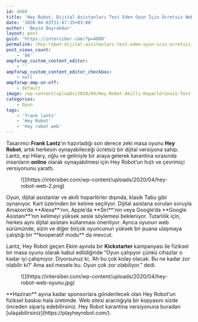 ```yaml
---
id: 4880
title: 'Hey Robot, Dijital Asistanları Test Eden Oyun İçin Ücretsiz Web Sürümü!'
date: '2020-04-03T11:47:35+03:00'
author: 'Beyza Bayrakdar'
layout: post
guid: 'https://intersiber.com/?p=4880'
permalink: /hey-robot-dijital-asistanlari-test-eden-oyun-icin-ucretsiz-web-surumu/
post_views_count:
    - '84'
ampforwp_custom_content_editor:
    - ''
ampforwp_custom_content_editor_checkbox:
    - null
ampforwp-amp-on-off:
    - default
image: /wp-content/uploads/2020/04/Hey-Robot-Akıllı-Hoparlörünüzü-Test-Eden-Dahi-Oyun-Artık-Webde-Ücretsiz-scaled.jpg
categories:
    - Oyun
tags:
    - 'frank lantz'
    - 'Hey Robot'
    - 'hey robot web'
---
```


Tasarımcı **Frank Lantz**’ın hazırladığı son derece zeki masa oyunu **Hey Robot**, artık herkesin oynayabileceği ücretsiz bir dijital versiyona sahip. Lantz, eşi Hilary, oğlu ve geliniyle bir araya gelerek karantina sırasında insanların **online** olarak oynayabilmesi için Hey Robot’un hızlı ve çevrimiçi versiyonunu yarattı.

<figure class="wp-block-image size-full">![](https://intersiber.com/wp-content/uploads/2020/04/hey-robot-web-2.png)</figure>Oyun, dijital asistanlar ve akıllı hoparlörler dışında, klasik Tabu gibi oynanıyor. Kart üzerinden bir kelime seçiliyor. Dijital asistana sorulan soruyla Amazon’da **Alexa**‘nın, Apple’da **Siri**‘nin veya Google’da **Google Asistanı**‘nın kelimeyi yüksek sesle söylemesi bekleniyor. Tutarlılık için, herkes aynı dijital asistanı kullanması öneriliyor. Ayrıca oyunun web sürümünde, sizin ve diğer birçok oyuncunun yüksek bir puana ulaşmaya çalıştığı bir **kooperatif modu** da mevcut.

Lantz, Hey Robot geçen Ekim ayında bir **Kickstarter** kampanyası ile fiziksel bir masa oyunu olarak kabul edildiğinde “Oyun çalışıyor çünkü cihazlar o kadar iyi çalışmıyor. Diyorsunuz ki, ‘Ah bu çok kolay olacak. Bu ne kadar zor olabilir ki?’ Ama asıl mesele bu. Oyun çok zor olabiliyor.” dedi.

<figure class="wp-block-image size-full">![](https://intersiber.com/wp-content/uploads/2020/04/hey-robot-web-oyunu.jpg)</figure>**Haziran** ayına kadar sponsorlara gönderilecek olan Hey Robot’un fiziksel baskısı hala üretimde. Web sitesi aracılığıyla bir kopyasını sizde önceden sipariş edebilirsiniz. Hey Robot karantina versiyonuna buradan [ulaşabilirsiniz](https://playheyrobot.com/).